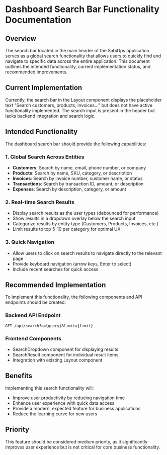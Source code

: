 # Dashboard Search Bar Functionality Documentation

## Overview

The search bar located in the main header of the SabiOps application serves as a global search functionality that allows users to quickly find and navigate to specific data across the entire application. This document outlines the intended functionality, current implementation status, and recommended improvements.

## Current Implementation

Currently, the search bar in the Layout component displays the placeholder text "Search customers, products, invoices..." but does not have active functionality implemented. The search input is present in the header but lacks backend integration and search logic.

## Intended Functionality

The dashboard search bar should provide the following capabilities:

### 1. Global Search Across Entities
- **Customers**: Search by name, email, phone number, or company
- **Products**: Search by name, SKU, category, or description
- **Invoices**: Search by invoice number, customer name, or status
- **Transactions**: Search by transaction ID, amount, or description
- **Expenses**: Search by description, category, or amount

### 2. Real-time Search Results
- Display search results as the user types (debounced for performance)
- Show results in a dropdown overlay below the search input
- Categorize results by entity type (Customers, Products, Invoices, etc.)
- Limit results to top 5-10 per category for optimal UX

### 3. Quick Navigation
- Allow users to click on search results to navigate directly to the relevant page
- Provide keyboard navigation (arrow keys, Enter to select)
- Include recent searches for quick access

## Recommended Implementation

To implement this functionality, the following components and API endpoints should be created:

### Backend API Endpoint
```
GET /api/search?q={query}&limit={limit}
```

### Frontend Components
- SearchDropdown component for displaying results
- SearchResult component for individual result items
- Integration with existing Layout component

## Benefits

Implementing this search functionality will:
- Improve user productivity by reducing navigation time
- Enhance user experience with quick data access
- Provide a modern, expected feature for business applications
- Reduce the learning curve for new users

## Priority

This feature should be considered medium priority, as it significantly improves user experience but is not critical for core business functionality.

